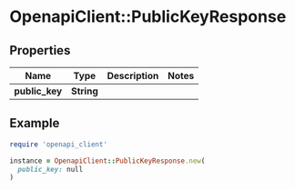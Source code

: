 # OpenapiClient::PublicKeyResponse

## Properties

| Name | Type | Description | Notes |
| ---- | ---- | ----------- | ----- |
| **public_key** | **String** |  |  |

## Example

```ruby
require 'openapi_client'

instance = OpenapiClient::PublicKeyResponse.new(
  public_key: null
)
```

